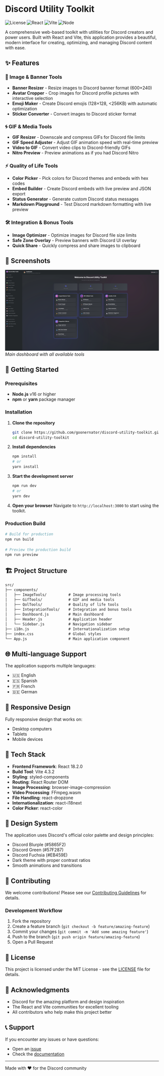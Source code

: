 # Discord Utility Toolkit

![License](https://img.shields.io/badge/license-MIT-blue.svg)
![React](https://img.shields.io/badge/React-18.2.0-61DAFB?logo=react)
![Vite](https://img.shields.io/badge/Vite-4.3.2-646CFF?logo=vite)
![Node](https://img.shields.io/badge/Node.js-16+-339933?logo=node.js)

A comprehensive web-based toolkit with utilities for Discord creators and power users. Built with React and Vite, this application provides a beautiful, modern interface for creating, optimizing, and managing Discord content with ease.

## ✨ Features

### 🎨 Image & Banner Tools
- **Banner Resizer** - Resize images to Discord banner format (600×240)
- **Avatar Cropper** - Crop images for Discord profile pictures with interactive selection
- **Emoji Maker** - Create Discord emojis (128×128, <256KB) with automatic optimization
- **Sticker Converter** - Convert images to Discord sticker format

### 🌀 GIF & Media Tools
- **GIF Resizer** - Downscale and compress GIFs for Discord file limits
- **GIF Speed Adjuster** - Adjust GIF animation speed with real-time preview
- **Video to GIF** - Convert video clips to Discord-friendly GIFs
- **Nitro Preview** - Preview animations as if you had Discord Nitro

### ⚡ Quality of Life Tools
- **Color Picker** - Pick colors for Discord themes and embeds with hex codes
- **Embed Builder** - Create Discord embeds with live preview and JSON export
- **Status Generator** - Generate custom Discord status messages
- **Markdown Playground** - Test Discord markdown formatting with live preview

### 🛠️ Integration & Bonus Tools
- **Image Optimizer** - Optimize images for Discord file size limits
- **Safe Zone Overlay** - Preview banners with Discord UI overlay
- **Quick Share** - Quickly compress and share images to clipboard

## 📸 Screenshots

![Dashboard](preview.png)
*Main dashboard with all available tools*

## 🚀 Getting Started

### Prerequisites

- **Node.js** v16 or higher
- **npm** or **yarn** package manager

### Installation

1. **Clone the repository**
   ```bash
   git clone https://github.com/goonernator/discord-utility-toolkit.git
   cd discord-utility-toolkit
   ```

2. **Install dependencies**
   ```bash
   npm install
   # or
   yarn install
   ```

3. **Start the development server**
   ```bash
   npm run dev
   # or
   yarn dev
   ```

4. **Open your browser**
   Navigate to `http://localhost:3000` to start using the toolkit.

### Production Build

```bash
# Build for production
npm run build

# Preview the production build
npm run preview
```

## 🏗️ Project Structure

```
src/
├── components/
│   ├── ImageTools/          # Image processing tools
│   ├── GifTools/            # GIF and media tools
│   ├── QolTools/            # Quality of life tools
│   ├── IntegrationTools/    # Integration and bonus tools
│   ├── Dashboard.js         # Main dashboard
│   ├── Header.js            # Application header
│   └── Sidebar.js           # Navigation sidebar
├── i18n.js                  # Internationalization setup
├── index.css                # Global styles
└── App.js                   # Main application component
```

## 🌐 Multi-language Support

The application supports multiple languages:
- 🇺🇸 English
- 🇪🇸 Spanish
- 🇫🇷 French
- 🇩🇪 German

## 📱 Responsive Design

Fully responsive design that works on:
- Desktop computers
- Tablets
- Mobile devices

## 📂 Tech Stack

- **Frontend Framework**: React 18.2.0
- **Build Tool**: Vite 4.3.2
- **Styling**: styled-components
- **Routing**: React Router DOM
- **Image Processing**: browser-image-compression
- **Video Processing**: FFmpeg.wasm
- **File Handling**: react-dropzone
- **Internationalization**: react-i18next
- **Color Picker**: react-color

## 🎨 Design System

The application uses Discord's official color palette and design principles:
- Discord Blurple (#5865F2)
- Discord Green (#57F287)
- Discord Fuchsia (#EB459E)
- Dark theme with proper contrast ratios
- Smooth animations and transitions

## 🤝 Contributing

We welcome contributions! Please see our [Contributing Guidelines](CONTRIBUTING.md) for details.

### Development Workflow

1. Fork the repository
2. Create a feature branch (`git checkout -b feature/amazing-feature`)
3. Commit your changes (`git commit -m 'Add some amazing feature'`)
4. Push to the branch (`git push origin feature/amazing-feature`)
5. Open a Pull Request

## 📝 License

This project is licensed under the MIT License - see the [LICENSE](LICENSE) file for details.

## 🙏 Acknowledgments

- Discord for the amazing platform and design inspiration
- The React and Vite communities for excellent tooling
- All contributors who help make this project better

## 📞 Support

If you encounter any issues or have questions:
- Open an [issue](https://github.com/yourusername/discord-utility-toolkit/issues)
- Check the [documentation](https://github.com/yourusername/discord-utility-toolkit/wiki)

---

Made with ❤️ for the Discord community